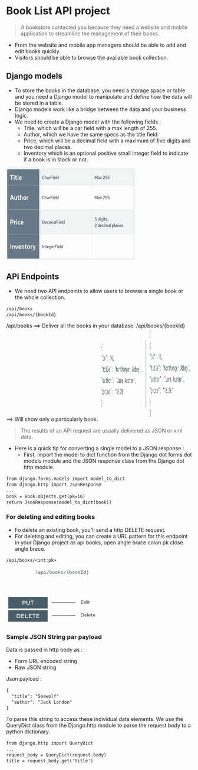 # Book List API project 

> A bookstore contacted you because they need a website and mobile application to streamline the management of their books. 
- From the website and mobile app managers should be able to add and edit books quickly.
- Visitors should be able to browse the available book collection.

## Django models
- To store the books in the database, you need a storage space or table and you need a Django model to manipulate and define how the data will be stored in a table.
- Django models work like a bridge between the data and your business logic.
- We need to create a Django model with the following fields : 
  - Title, which will be a car field with a max length of 255. 
  - Author, which we have the same specs as the title field. 
  - Price, which will be a decimal field with a maximum of five digits and two decimal places.
  - Inventory which is an optional positive small integer field to indicate if a book is in stock or not.
 
<img src="./images/table.png" width="350" height="250" alt="Security">

## API Endpoints
 - We need two API endpoints to allow users to browse a single book or the whole collection. 

```
/api/books
/api/books/{bookId}
```

/api/books ==> Deliver all the books in your database.
/api/books/{bookId} ==> Will show only a particularly book.
<img src="./images/booksvselementbooks.png" width="250" height="250" alt="Security">

> The results of an API request are usually delivered as JSON or xml data.
- Here is a quick tip for converting a single model to a JSON response :
  - First, import the model to dict function from the Django dot forms dot models module and the JSON response class from the Django dot http module.
```
from django.forms.models import model_to_dict
from django.http import JsonResponse
...
book = Book.objects.get(pk=16)
return JsonResponse(model_to_dict(book))
 ```
### For deleting and editing books
- Fo delete an existing book, you'll send a http DELETE request.
- For deleting and editing, you can create a URL pattern for this endpoint in your Django project as api books, open angle brace colon pk close angle brace.
```
/api/books/<int:pk>
```
<img src="./images/delete_edite.png" width="250" height="150" alt="Security">

### Sample JSON String par payload
Data is passed in http body as :   
- Form URL encoded string
- Raw JSON string

Json payload :
```
{
  "title": "Seawolf"
  "author": "Jack London"
}
```
To parse this string to access these individual data elements. We use the QueryDict class from the Django.http module to parse the request body to a python dictionary. 
```
from django.http import QueryDict
...
request_body = QueryDict(request.body)
title = request_body.get('title')
```
